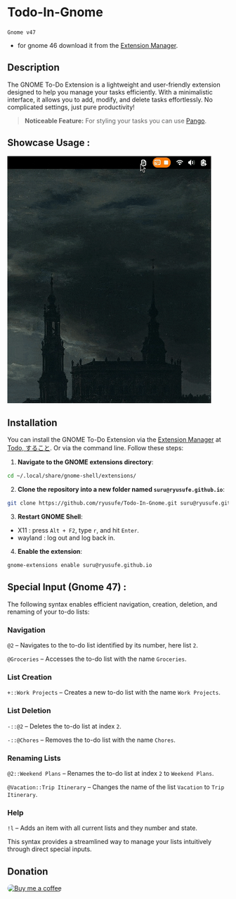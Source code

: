 # Todo-In-Gnome
`Gnome v47`
- for gnome 46 download it from the [Extension Manager](##Installation).

## Description

The GNOME To-Do Extension is a lightweight and user-friendly extension designed to help you manage your tasks efficiently. With a minimalistic interface, it allows you to add, modify, and delete tasks effortlessly. No complicated settings, just pure productivity!

> **Noticeable Feature:** For styling your tasks you can use [Pango](https://docs.gtk.org/Pango/pango_markup.html).


## Showcase Usage :

![Todo List Screenshot](https://raw.githubusercontent.com/Ryusufe/Todo-In-Gnome/refs/heads/main/screenshots/Recording%202024-10-12%20at%2002.18.36.gif)

## Installation

You can install the GNOME To-Do Extension via the [Extension Manager](https://github.com/mjakeman/extension-manager) at [Todo, すること](https://extensions.gnome.org/extension/7418/todo/).
Or via the command line. Follow these steps:

1. **Navigate to the GNOME extensions directory**:
```bash
cd ~/.local/share/gnome-shell/extensions/
```
2. **Clone the repository into a new folder named `suru@ryusufe.github.io`**:
```bash
git clone https://github.com/ryusufe/Todo-In-Gnome.git suru@ryusufe.github.io
```
3. **Restart GNOME Shell**:
  - X11 : press `Alt + F2`, type `r`, and hit `Enter`.
  - wayland : log out and log back in.
4. **Enable the extension**:
 ```bash
 gnome-extensions enable suru@ryusufe.github.io
 ```
## Special Input (Gnome 47) : 

The following syntax enables efficient navigation, creation, deletion, and renaming of your to-do lists:

### Navigation

  `@2` – Navigates to the to-do list identified by its number, here list `2`.
  
  `@Groceries` – Accesses the to-do list with the name `Groceries`.

### List Creation

  `+::Work Projects` – Creates a new to-do list with the name `Work Projects`.

### List Deletion

  `-::@2` – Deletes the to-do list at index `2`.
  
  `-::@Chores` – Removes the to-do list with the name `Chores`.

### Renaming Lists

  `@2::Weekend Plans` – Renames the to-do list at index `2` to `Weekend Plans`.
  
  `@Vacation::Trip Itinerary` – Changes the name of the list `Vacation` to `Trip Itinerary`.

### Help

  `!l` – Adds an item with all current lists and they number and state.

This syntax provides a streamlined way to manage your lists intuitively through direct special inputs.




## Donation

<a href="https://buymeacoffee.com/ryusufe">
  <img src="https://ucbcd975be5592f4047c73e2240d.previews.dropboxusercontent.com/p/thumb/ACb4DLqk2GsV9k-HKfeQa76yo0u0lFa-lOoHnzYVnilRqEANDTObjNfK63zEa3nGP33KytY-9kpjp6kOFXU1WFxZ4xyX7LQCnBBPwOCTTtG9KdwHtnq_esB1teIbOQ6QkfEYQ7VmH1TwCKAFvtNcH2fSNighpvhLM9qJBzoEzJ7hcS-ItW3cgOBeP-VNxZ4gEWm1-tgr6N7pmQHMKWYuDxLcFCjMhW1wOO_xp8XiABYM-0PZEtzdI7t0FUIp7YCuDri4NGF4-ZEtvVohfgQJ9ugg4JVj7P-Ra20DVgQJOE9E82NbZ51Qh4Z62PmZehBOj8jb4_3HcDj0PLfI_sW7EJsFuCoFKP_pKjmrpvL4zvidPw/p.png" alt="Buy me a coffee" style="width:300px;border-radius:10px" />
</a>


